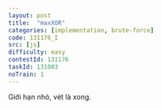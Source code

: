 ```yaml
---
layout: post
title:  "maxXOR"
categories: [implementation, brute-force]
code: 131176_I
src: [js]
difficulty: easy
contestId: 131176
taskId: 131003
noTrain: 1
---
```


Giới hạn nhỏ, vét là xong.
